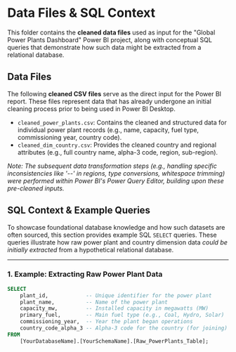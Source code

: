 # Data Files & SQL Context

This folder contains the **cleaned data files** used as input for the "Global Power Plants Dashboard" Power BI project, along with conceptual SQL queries that demonstrate how such data might be extracted from a relational database.

## Data Files
The following **cleaned CSV files** serve as the direct input for the Power BI report. These files represent data that has already undergone an initial cleaning process prior to being used in Power BI Desktop.

-   `cleaned_power_plants.csv`: Contains the cleaned and structured data for individual power plant records (e.g., name, capacity, fuel type, commissioning year, country code).
-   `cleaned_dim_country.csv`: Provides the cleaned country and regional attributes (e.g., full country name, alpha-3 code, region, sub-region).

*Note: The subsequent data transformation steps (e.g., handling specific inconsistencies like '--' in regions, type conversions, whitespace trimming) were performed within Power BI's Power Query Editor, building upon these pre-cleaned inputs.*

## SQL Context & Example Queries
To showcase foundational database knowledge and how such datasets are often sourced, this section provides example SQL `SELECT` queries. These queries illustrate how raw power plant and country dimension data *could be initially extracted* from a hypothetical relational database.

---

### **1. Example: Extracting Raw Power Plant Data**

```sql
SELECT
    plant_id,            -- Unique identifier for the power plant
    plant_name,          -- Name of the power plant
    capacity_mw,         -- Installed capacity in megawatts (MW)
    primary_fuel,        -- Main fuel type (e.g., Coal, Hydro, Solar)
    commissioning_year,  -- Year the plant began operations
    country_code_alpha_3 -- Alpha-3 code for the country (for joining)
FROM
    [YourDatabaseName].[YourSchemaName].[Raw_PowerPlants_Table];